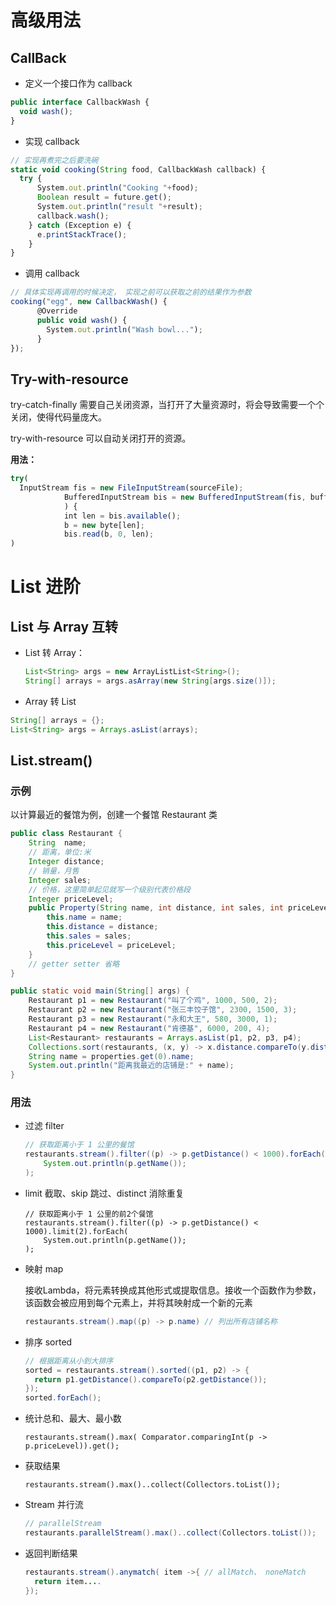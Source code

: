 # 高级用法

## CallBack

- 定义一个接口作为 callback

```JavaScript
public interface CallbackWash {
  void wash();
}
```

- 实现 callback

```JavaScript
// 实现再煮完之后要洗碗
static void cooking(String food, CallbackWash callback) {
  try {
      System.out.println("Cooking "+food);
      Boolean result = future.get();
      System.out.println("result "+result);
      callback.wash();
    } catch (Exception e) {
      e.printStackTrace();
    }
}
```

- 调用 callback

```JavaScript
// 具体实现再调用的时候决定， 实现之前可以获取之前的结果作为参数
cooking("egg", new CallbackWash() {
      @Override
      public void wash() {
        System.out.println("Wash bowl...");
      }
});
```

## Try-with-resource

try-catch-finally 需要自己关闭资源，当打开了大量资源时，将会导致需要一个个关闭，使得代码量庞大。

try-with-resource 可以自动关闭打开的资源。

**用法：**

```JavaScript
try(
  InputStream fis = new FileInputStream(sourceFile);
            BufferedInputStream bis = new BufferedInputStream(fis, bufferSize);
            ) {
            int len = bis.available();
            b = new byte[len];
            bis.read(b, 0, len);
)
```

# List 进阶

## List 与 Array 互转

- List 转 Array：

  ```java
  List<String> args = new ArrayListList<String>();
  String[] arrays = args.asArray(new String[args.size()]);
  ```

-  Array 转 List

  ```Java
  String[] arrays = {};
  List<String> args = Arrays.asList(arrays);
  ```

## List.stream()

### 示例

以计算最近的餐馆为例，创建一个餐馆 Restaurant 类

```java
public class Restaurant {
    String  name;
    // 距离，单位:米
    Integer distance;
    // 销量，月售
    Integer sales;
    // 价格，这里简单起见就写一个级别代表价格段
    Integer priceLevel;
    public Property(String name, int distance, int sales, int priceLevel) {
        this.name = name;
        this.distance = distance;
        this.sales = sales;
        this.priceLevel = priceLevel;
    }
    // getter setter 省略
}

public static void main(String[] args) {
    Restaurant p1 = new Restaurant("叫了个鸡", 1000, 500, 2);
    Restaurant p2 = new Restaurant("张三丰饺子馆", 2300, 1500, 3);
    Restaurant p3 = new Restaurant("永和大王", 580, 3000, 1);
    Restaurant p4 = new Restaurant("肯德基", 6000, 200, 4);
    List<Restaurant> restaurants = Arrays.asList(p1, p2, p3, p4);
    Collections.sort(restaurants, (x, y) -> x.distance.compareTo(y.distance));
    String name = properties.get(0).name;
    System.out.println("距离我最近的店铺是:" + name);
}
```

### 用法

- 过滤 filter

  ```java
  // 获取距离小于 1 公里的餐馆
  restaurants.stream().filter((p) -> p.getDistance() < 1000).forEach(
      System.out.println(p.getName());
  );
  ```

- limit 截取、skip 跳过、distinct 消除重复

  ```
  // 获取距离小于 1 公里的前2个餐馆
  restaurants.stream().filter((p) -> p.getDistance() < 1000).limit(2).forEach(
      System.out.println(p.getName());
  );
  ```

- 映射 map

  接收Lambda，将元素转换成其他形式或提取信息。接收一个函数作为参数，该函数会被应用到每个元素上，并将其映射成一个新的元素

  ```java
  restaurants.stream().map((p) -> p.name) // 列出所有店铺名称
  ```

- 排序 sorted

  ```java
  // 根据距离从小到大排序
  sorted = restaurants.stream().sorted((p1, p2) -> {
  	return p1.getDistance().compareTo(p2.getDistance());
  });
  sorted.forEach();
  ```

- 统计总和、最大、最小数

  ```
  restaurants.stream().max( Comparator.comparingInt(p -> p.priceLevel)).get();
  ```

- 获取结果

  ```
  restaurants.stream().max()..collect(Collectors.toList());
  ```

- Stream 并行流

  ```java
  // parallelStream
  restaurants.parallelStream().max()..collect(Collectors.toList());
  ```

- 返回判断结果

  ```java
  restaurants.stream().anymatch( item ->{ // allMatch、 noneMatch
  	return item....
  });
  ```

  